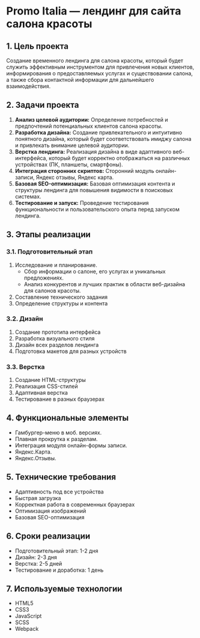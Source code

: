 # Promo Italia — лендинг для сайта салона красоты

## 1. Цель проекта

Создание временного лендинга для салона красоты, который будет служить эффективным инструментом для привлечения новых клиентов, информирования о предоставляемых услугах и существовании салона, а также сбора контактной информации для дальнейшего взаимодействия.

## 2. Задачи проекта

1. **Анализ целевой аудитории:** Определение потребностей и предпочтений потенциальных клиентов салона красоты.
2. **Разработка дизайна:** Создание привлекательного и интуитивно понятного дизайна, который будет соответствовать имиджу салона и привлекать внимание целевой аудитории.
3. **Верстка лендинга:** Реализация дизайна в виде адаптивного веб-интерфейса, который будет корректно отображаться на различных устройствах (ПК, планшеты, смартфоны).
4. **Интеграция сторонних скриптов:** Сторонний модуль онлайн-записи, Яндекс отзывы, Яндекс карта.
5. **Базовая SEO-оптимизация:** Базовая оптимизация контента и структуры лендинга для повышения видимости в поисковых системах.
6. **Тестирование и запуск:** Проведение тестирования функциональности и пользовательского опыта перед запуском лендинга.

## 3. Этапы реализации

### 3.1. Подготовительный этап

1. Исследование и планирование.
    - Сбор информации о салоне, его услугах и уникальных предложениях.
    - Анализ конкурентов и лучших практик в области веб-дизайна для салонов красоты.
2. Составление технического задания
3. Определение структуры и контента

### 3.2. Дизайн

1. Создание прототипа интерфейса
2. Разработка визуального стиля
3. Дизайн всех разделов лендинга
4. Подготовка макетов для разных устройств

### 3.3. Верстка

1. Создание HTML-структуры
2. Реализация CSS-стилей
3. Адаптивная верстка
4. Тестирование в разных браузерах

## 4. Функциональные элементы

- Гамбургер-меню в моб. версиях.
- Плавная прокрутка к разделам.
- Интеграция модуля онлайн-формы записи.
- Яндекс.Карта.
- Яндекс.Отзывы.

## 5. Технические требования

- Адаптивность под все устройства
- Быстрая загрузка
- Корректная работа в современных браузерах
- Оптимизация изображений
- Базовая SEO-оптимизация

## 6. Сроки реализации

- Подготовительный этап: 1-2 дня
- Дизайн: 2-3 дня
- Верстка: 2-5 дней
- Тестирование и доработка: 1 день

## 7. Используемые технологии

- HTML5
- CSS3
- JavaScript
- SCSS
- Webpack